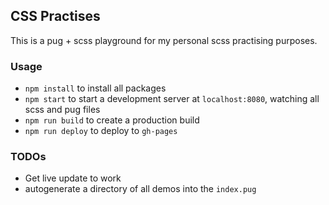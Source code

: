 ## CSS Practises

This is a pug + scss playground for my personal scss practising purposes.

### Usage

 * `npm install` to install all packages
 * `npm start` to start a development server at `localhost:8080`, watching all scss and pug files
 * `npm run build` to create a production build
 * `npm run deploy` to deploy to `gh-pages`

### TODOs

 * Get live update to work
 * autogenerate a directory of all demos into the `index.pug`